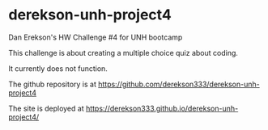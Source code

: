 # derekson-unh-project4
Dan Erekson's HW Challenge #4 for UNH bootcamp

This challenge is about creating a multiple choice quiz about coding. 

It currently does not function.

The github repository is at https://github.com/derekson333/derekson-unh-project4

The site is deployed at https://derekson333.github.io/derekson-unh-project4/